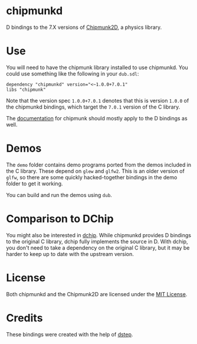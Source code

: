 chipmunkd
===

D bindings to the 7.X versions of [Chipmunk2D](http://chipmunk-physics.net/), a
physics library.

# Use

You will need to have the chipmunk library installed to use chipmunkd.
You could use something like the following in your `dub.sdl`:

	dependency "chipmunkd" version="<~1.0.0+7.0.1"
	libs "chipmunk"

Note that the version spec `1.0.0+7.0.1` denotes that this is version `1.0.0` of
the chipmunkd bindings, which target the `7.0.1` version of the C library.

The [documentation](http://chipmunk-physics.net/documentation.php) for chipmunk
should mostly apply to the D bindings as well.

# Demos

The `demo` folder contains demo programs ported from the demos included in the C
library. These depend on `glew` and `glfw2`. This is an older version of `glfw`,
so there are some quickly hacked-together bindings in the demo folder to get it
working.

You can build and run the demos using `dub`.

# Comparison to DChip

You might also be interested in [dchip](https://github.com/d-gamedev-team/dchip).
While chipmunkd provides D bindings to the original C library, dchip fully
implements the source in D. With dchip, you don't need to take a dependency on
the original C library, but it may be harder to keep up to date with the
upstream version.

# License

Both chipmunkd and the Chipmunk2D are licensed under the 
[MIT License](https://opensource.org/licenses/MIT).

# Credits

These bindings were created with the help of 
[dstep](https://github.com/jacob-carlborg/dstep).
